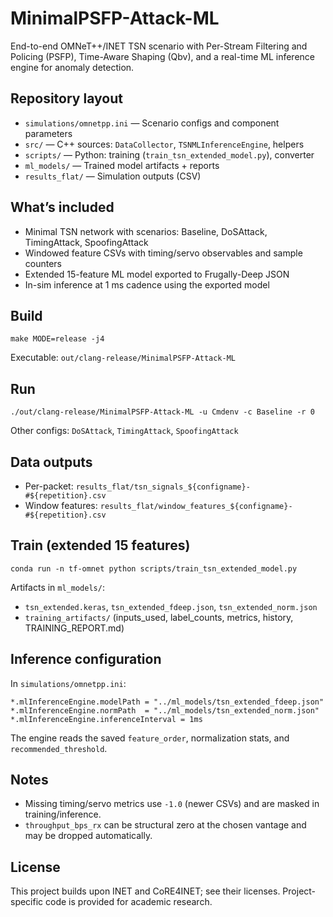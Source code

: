 # MinimalPSFP-Attack-ML

End-to-end OMNeT++/INET TSN scenario with Per-Stream Filtering and Policing (PSFP), Time-Aware Shaping (Qbv), and a real-time ML inference engine for anomaly detection.

## Repository layout
- `simulations/omnetpp.ini` — Scenario configs and component parameters
- `src/` — C++ sources: `DataCollector`, `TSNMLInferenceEngine`, helpers
- `scripts/` — Python: training (`train_tsn_extended_model.py`), converter
- `ml_models/` — Trained model artifacts + reports
- `results_flat/` — Simulation outputs (CSV)

## What’s included
- Minimal TSN network with scenarios: Baseline, DoSAttack, TimingAttack, SpoofingAttack
- Windowed feature CSVs with timing/servo observables and sample counters
- Extended 15-feature ML model exported to Frugally-Deep JSON
- In-sim inference at 1 ms cadence using the exported model

## Build
```
make MODE=release -j4
```
Executable: `out/clang-release/MinimalPSFP-Attack-ML`

## Run
```
./out/clang-release/MinimalPSFP-Attack-ML -u Cmdenv -c Baseline -r 0
```
Other configs: `DoSAttack`, `TimingAttack`, `SpoofingAttack`

## Data outputs
- Per-packet: `results_flat/tsn_signals_${configname}-#${repetition}.csv`
- Window features: `results_flat/window_features_${configname}-#${repetition}.csv`

## Train (extended 15 features)
```
conda run -n tf-omnet python scripts/train_tsn_extended_model.py
```
Artifacts in `ml_models/`:
- `tsn_extended.keras`, `tsn_extended_fdeep.json`, `tsn_extended_norm.json`
- `training_artifacts/` (inputs_used, label_counts, metrics, history, TRAINING_REPORT.md)

## Inference configuration
In `simulations/omnetpp.ini`:
```
*.mlInferenceEngine.modelPath = "../ml_models/tsn_extended_fdeep.json"
*.mlInferenceEngine.normPath  = "../ml_models/tsn_extended_norm.json"
*.mlInferenceEngine.inferenceInterval = 1ms
```
The engine reads the saved `feature_order`, normalization stats, and `recommended_threshold`.

## Notes
- Missing timing/servo metrics use `-1.0` (newer CSVs) and are masked in training/inference.
- `throughput_bps_rx` can be structural zero at the chosen vantage and may be dropped automatically.

## License
This project builds upon INET and CoRE4INET; see their licenses. Project-specific code is provided for academic research.
